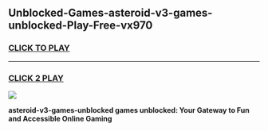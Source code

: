 
## Unblocked-Games-asteroid-v3-games-unblocked-Play-Free-vx970
<h3>
<a href="https://premium76.site?title=asteroid-v3-games-unblocked&ref=17A">CLICK TO PLAY</a></h3>
<hr>

<h3>
<a href="https://premium76.site?title=asteroid-v3-games-unblocked&ref=17A">CLICK 2 PLAY</a>
  
</h3>

<a href="https://premium76.site?title=asteroid-v3-games-unblocked&ref=17A"><img src="https://clearcache.store/games.png"></a>


**asteroid-v3-games-unblocked games unblocked: Your Gateway to Fun and Accessible Online Gaming**
